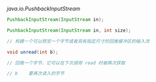 *java.io.PushbackInputStream*
```java
PushbackInputStream(InputStream in);

PushbackInputStream(InputStream in, int size);

// 构建一个可以预览一个字节或者具有指定尺寸的回推缓冲区的输入流

void unread(int b);

// 回推一个字节，它可以在下次调用 read 时被再次获取

// b	要再次读入的字节

```